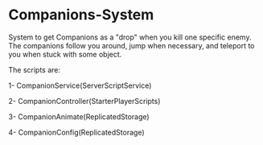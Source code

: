 # Companions-System

System to get Companions as a "drop" when you kill one specific enemy. The companions follow you around, jump when necessary, and teleport to you when stuck with some object.

The scripts are:

1- CompanionService(ServerScriptService)

2- CompanionController(StarterPlayerScripts)

3- CompanionAnimate(ReplicatedStorage)

4- CompanionConfig(ReplicatedStorage)
